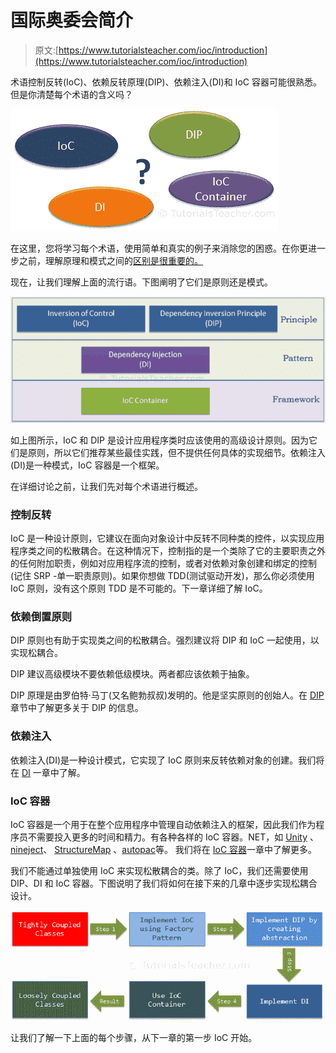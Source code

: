 # 国际奥委会简介

> 原文:[https://www.tutorialsteacher.com/ioc/introduction](https://www.tutorialsteacher.com/ioc/introduction)

术语控制反转(IoC)、依赖反转原理(DIP)、依赖注入(DI)和 IoC 容器可能很熟悉。但是你清楚每个术语的含义吗？

[![](img/6daa2710fcd517595532342689d5ecf7.png)](../../Content/images/ioc/ioc-buzzwords.png)

在这里，您将学习每个术语，使用简单和真实的例子来消除您的困惑。在你更进一步之前，理解原理和模式之间的[区别是很重要的。](/articles/difference-between-design-principle-and-design-pattern "Design Principle vs Design Pattern")

现在，让我们理解上面的流行语。下图阐明了它们是原则还是模式。

[![](img/6a9e191d2a2ff949ec69b18623d13a68.png)](../../Content/images/ioc/principles-and-patterns.png)

如上图所示，IoC 和 DIP 是设计应用程序类时应该使用的高级设计原则。因为它们是原则，所以它们推荐某些最佳实践，但不提供任何具体的实现细节。依赖注入(DI)是一种模式，IoC 容器是一个框架。

在详细讨论之前，让我们先对每个术语进行概述。

### 控制反转

IoC 是一种设计原则，它建议在面向对象设计中反转不同种类的控件，以实现应用程序类之间的松散耦合。在这种情况下，控制指的是一个类除了它的主要职责之外的任何附加职责，例如对应用程序流的控制，或者对依赖对象创建和绑定的控制(记住 SRP -单一职责原则)。如果你想做 TDD(测试驱动开发)，那么你必须使用 IoC 原则，没有这个原则 TDD 是不可能的。下一章详细了解 IoC。

### 依赖倒置原则

DIP 原则也有助于实现类之间的松散耦合。强烈建议将 DIP 和 IoC 一起使用，以实现松耦合。

DIP 建议高级模块不要依赖低级模块。两者都应该依赖于抽象。

DIP 原理是由罗伯特·马丁(又名鲍勃叔叔)发明的。他是坚实原则的创始人。在 [DIP](/ioc/dependency-inversion-principle "Learn Dependency Inversion Principle") 章节中了解更多关于 DIP 的信息。

### 依赖注入

依赖注入(DI)是一种设计模式，它实现了 IoC 原则来反转依赖对象的创建。我们将在 [DI](/ioc/dependency-injection "Learn Dependency Injection") 一章中了解。

### IoC 容器

IoC 容器是一个用于在整个应用程序中管理自动依赖注入的框架，因此我们作为程序员不需要投入更多的时间和精力。有各种各样的 IoC 容器。NET，如 [Unity](https://github.com/unitycontainer/unity) 、[nineject](https://github.com/ninject)、 [StructureMap](https://structuremap.github.io) 、[autopac](https://autofac.org)等。 我们将在 [IoC 容器](/ioc/ioc-container "Learn IoC Container")一章中了解更多。

我们不能通过单独使用 IoC 来实现松散耦合的类。除了 IoC，我们还需要使用 DIP、DI 和 IoC 容器。下图说明了我们将如何在接下来的几章中逐步实现松耦合设计。

[![](img/a2d829f28d1c156defa0b0fcbc69290e.png)](../../Content/images/ioc/ioc-steps.png)

让我们了解一下上面的每个步骤，从下一章的第一步 IoC 开始。